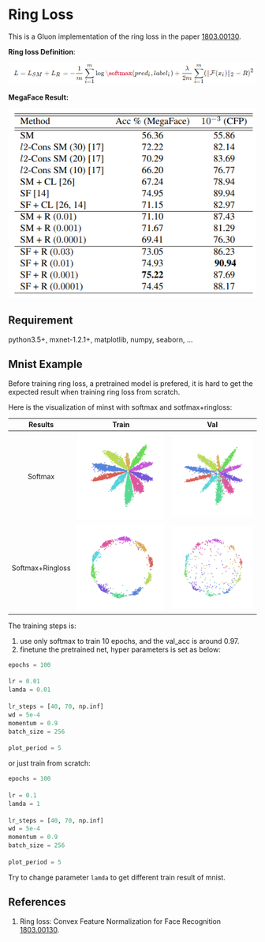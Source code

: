 # Ring Loss
This is a Gluon implementation of the ring loss in the paper [1803.00130](https://arxiv.org/abs/1803.00130).

**Ring loss Definition**:

<img src="resources/ring-loss.png"/>

**MegaFace Result:**

<img src="resources/megaface-result.png"/>


## Requirement
python3.5+, mxnet-1.2.1+, matplotlib, numpy, seaborn, ...

## Mnist Example
Before training ring loss, a pretrained model is prefered, 
it is hard to get the expected result when training ring loss from scratch. 

Here is the visualization of minst with softmax and sotfmax+ringloss:

|Results|Train|Val |
|:---:  |:---:|:---:|
|Softmax|<img src="resources/softmax-train-epoch95.png"/>|<img src="resources/softmax-val-epoch95.png"/>|
|Softmax+Ringloss|<img src="resources/ringloss-train-epoch95.png"/>|<img src="resources/ringloss-val-epoch95.png"/>|


The training steps is:
1. use only softmax to train 10 epochs, and the val_acc is around 0.97.
2. finetune the pretrained net, hyper parameters is set as below:
```python
epochs = 100

lr = 0.01
lamda = 0.01

lr_steps = [40, 70, np.inf]
wd = 5e-4
momentum = 0.9
batch_size = 256

plot_period = 5
```

or just train from scratch:

```python
epochs = 100

lr = 0.1
lamda = 1

lr_steps = [40, 70, np.inf]
wd = 5e-4
momentum = 0.9
batch_size = 256

plot_period = 5
```

Try to change parameter `lamda` to get different train result of mnist. 

## References
1. Ring loss: Convex Feature Normalization for Face Recognition [1803.00130](https://arxiv.org/abs/1803.00130).